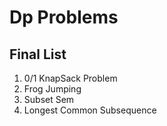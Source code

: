 # Dp Problems
## Final List
1. 0/1 KnapSack Problem
2. Frog Jumping 
3. Subset Sem
4. Longest Common Subsequence